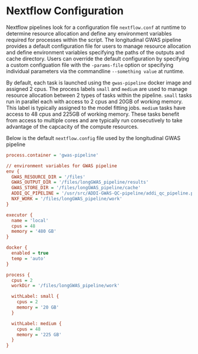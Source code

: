 # Nextflow Configuration

Nextflow pipelines look for a configuration file `nextflow.conf` at runtime to determine resource allocation and
define any environment variables required for processes within the script. The longitudinal GWAS pipeline 
provides a default configuration file for users to manage resource allocation and define environment
variables specifying the paths of the outputs and cache directory. Users can override the default configuration 
by specifying a custom configuation file with the `-params-file` option or specifying individual parameters via
the commandline `--something value` at runtime.

By default, each task is launched using the `gwas-pipeline` docker image and assigned 2 cpus. The process labels
`small` and `medium` are used to manage resource allocation between 2 types of tasks within the pipeline. `small`
tasks run in parallel each with access to 2 cpus and 20GB of working memory. This label is typically assigned to 
the model fitting jobs. `medium` tasks have access to 48 cpus and 225GB of working memory. These tasks benefit 
from access to multiple cores and are typically run consecutively to take advantage of the capcacity of the 
compute resources.

Below is the default `nextflow.config` file used by the longitudinal GWAS pipeline

```ini
process.container = 'gwas-pipeline'

// environment variables for GWAS pipeline
env {
  GWAS_RESOURCE_DIR = '/files'
  GWAS_OUTPUT_DIR = '/files/longGWAS_pipeline/results'
  GWAS_STORE_DIR = '/files/longGWAS_pipeline/cache'
  ADDI_QC_PIPELINE = '/usr/src/ADDI-GWAS-QC-pipeline/addi_qc_pipeline.py'
  NXF_WORK = '/files/longGWAS_pipeline/work'
}

executor {
  name = 'local'
  cpus = 48
  memory = '480 GB'
}

docker {
  enabled = true
  temp = 'auto'
}

process {
  cpus = 2
  workDir = '/files/longGWAS_pipeline/work'

  withLabel: small {
    cpus = 2
    memory = '20 GB'
  }

  withLabel: medium {
    cpus = 48
    memory = '225 GB'
  }
}
```
